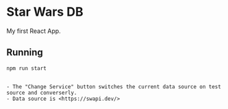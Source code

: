 Star Wars DB 
========================
My first React App.

## Running
    npm run start

##
    - The "Change Service" button switches the current data source on test source and converserly.
    - Data source is <https://swapi.dev/>

